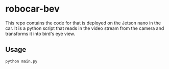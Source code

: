# robocar-bev

This repo contains the code for that is deployed on the Jetson nano in the car. It is a python script that reads in the video stream from the camera and transforms it into bird's eye view.

## Usage

```python
python main.py
```
